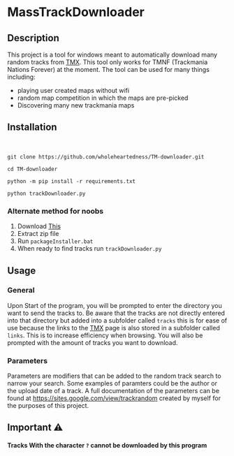 # MassTrackDownloader

## Description
This project is a tool for windows meant to automatically download many random tracks from [TMX](https://tmnf.exchange). This tool only works for TMNF (Trackmania Nations Forever) at the moment. The tool can be used for many things including:

- playing user created maps without wifi
- random map competition in which the maps are pre-picked
- Discovering many new trackmania maps

## Installation
<br>

```
git clone https://github.com/wholeheartedness/TM-downloader.git

cd TM-downloader

python -m pip install -r requirements.txt

python trackDownloader.py
```

### Alternate method for noobs
1. Download [This](https://github.com/wholeheartedness/TM-downloader/archive/refs/heads/main.zip)
2. Extract zip file
3. Run `packageInstaller.bat`
4. When ready to find tracks run `trackDownloader.py`

## Usage

### General
Upon Start of the program, you will be prompted to enter the directory you want to send the tracks to. Be aware that the tracks are not directly entered into that directory but added into a subfolder called ```tracks``` this is for ease of use because the links to the [TMX](https://tmnf.exchange) page is also stored in a subfolder called ```links```. This is to increase efficiency when browsing. You will also be prompted with the amount of tracks you want to download.

### Parameters

Parameters are modifiers that can be added to the random track search to narrow your search. Some examples of paramters could be the author or the upload date of a track. A full documentation of the parameters can be found at https://sites.google.com/view/trackrandom created by myself for the purposes of this project.

## Important ⚠

#### Tracks With the character ```?``` cannot be downloaded by this program